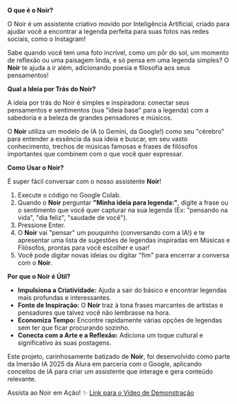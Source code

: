 **O que é o Noir?**

O Noir é um assistente criativo movido por Inteligência Artificial, criado para ajudar você a encontrar a legenda perfeita para suas fotos nas redes sociais, como o Instagram!

Sabe quando você tem uma foto incrível, como um pôr do sol, um momento de reflexão ou uma paisagem linda, e só pensa em uma legenda simples? O **Noir** te ajuda a ir além, adicionando poesia e filosofia aos seus pensamentos!

**Qual a Ideia por Trás do Noir?**

A ideia por trás do Noir é simples e inspiradora: conectar seus pensamentos e sentimentos (sua "ideia base" para a legenda) com a sabedoria e a beleza de grandes pensadores e músicos.

O **Noir** utiliza um modelo de IA (o Gemini, da Google!) como seu "cérebro" para entender a essência da sua ideia e buscar, em seu vasto conhecimento, trechos de músicas famosas e frases de filósofos importantes que combinem com o que você quer expressar.

**Como Usar o Noir?**

É super fácil conversar com o nosso assistente **Noir**!

1.  Execute o código no Google Colab.
2.  Quando o **Noir** perguntar **"Minha ideia para legenda:"**, digite a frase ou o sentimento que você quer capturar na sua legenda (Ex: "pensando na vida", "dia feliz", "saudade de você").
3.  Pressione Enter.
4.  O **Noir** vai "pensar" um pouquinho (conversando com a IA!) e te apresentar uma lista de sugestões de legendas inspiradas em Músicas e Filósofos, prontas para você escolher e usar!
5.  Você pode digitar novas ideias ou digitar "fim" para encerrar a conversa com o **Noir**.

**Por que o Noir é Útil?**

* **Impulsiona a Criatividade:** Ajuda a sair do básico e encontrar legendas mais profundas e interessantes.
* **Fonte de Inspiração:** O **Noir** traz à tona frases marcantes de artistas e pensadores que talvez você não lembrasse na hora.
* **Economiza Tempo:** Encontre rapidamente várias opções de legendas sem ter que ficar procurando sozinho.
* **Conecta com a Arte e a Reflexão:** Adiciona um toque cultural e significativo às suas postagens.

Este projeto, carinhosamente batizado de **Noir**, foi desenvolvido como parte da Imersão IA 2025 da Alura em parceria com o Google, aplicando conceitos de IA para criar um assistente que interage e gera conteúdo relevante.

Assista ao Noir em Ação! ✨ [Link para o Vídeo de Demonstração](https://youtu.be/RHJu8Z_qtXI)
